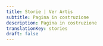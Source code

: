 ```yaml
---
title: Storie | Ver Artis
subtitle: Pagina in costruzione
description: Pagina in costruzione
translationKey: stories
draft: false
---
```

